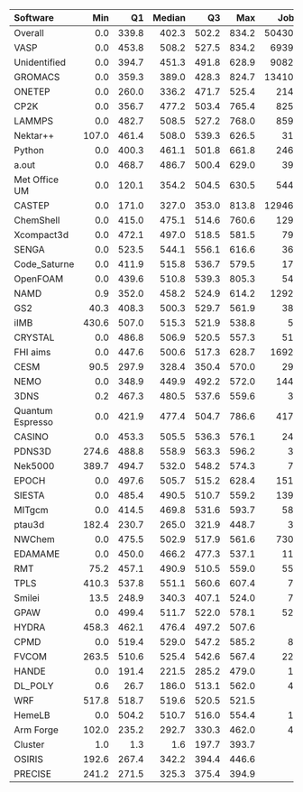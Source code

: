 | Software         |   Min |    Q1 |   Median |    Q3 |   Max |   Jobs |     Nodeh |   PercentUse |       kWh |   PercentEnergy |   Users |   Projects |
|:-----------------|------:|------:|---------:|------:|------:|-------:|----------:|-------------:|----------:|----------------:|--------:|-----------:|
| Overall          |   0.0 | 339.8 |    402.3 | 502.2 | 834.2 | 504308 | 3554664.1 |         99.0 | 1582955.2 |            98.5 |     623 |         96 |
| VASP             |   0.0 | 453.8 |    508.2 | 527.5 | 834.2 |  69396 |  747652.4 |         20.8 |  319052.6 |            19.8 |     120 |          9 |
| Unidentified     |   0.0 | 394.7 |    451.3 | 491.8 | 628.9 |  90829 |  456872.7 |         12.7 |  201061.4 |            12.5 |     211 |         64 |
| GROMACS          |   0.0 | 359.3 |    389.0 | 428.3 | 824.7 | 134109 |  325028.6 |          9.0 |  161894.8 |            10.1 |      29 |         10 |
| ONETEP           |   0.0 | 260.0 |    336.2 | 471.7 | 525.4 |   2141 |  277610.4 |          7.7 |  123232.4 |             7.7 |       7 |          2 |
| CP2K             |   0.0 | 356.7 |    477.2 | 503.4 | 765.4 |   8255 |  251070.0 |          7.0 |  100093.0 |             6.2 |      39 |          9 |
| LAMMPS           |   0.0 | 482.7 |    508.5 | 527.2 | 768.0 |   8592 |  207446.3 |          5.8 |   90690.8 |             5.6 |      53 |         16 |
| Nektar++         | 107.0 | 461.4 |    508.0 | 539.3 | 626.5 |    314 |  173972.7 |          4.8 |   87523.8 |             5.4 |       8 |          4 |
| Python           |   0.0 | 400.3 |    461.1 | 501.8 | 661.8 |   2464 |  147349.3 |          4.1 |   70850.5 |             4.4 |      20 |         15 |
| a.out            |   0.0 | 468.7 |    486.7 | 500.4 | 629.0 |    397 |  137320.7 |          3.8 |   67026.4 |             4.2 |       8 |          7 |
| Met Office UM    |   0.0 | 120.1 |    354.2 | 504.5 | 630.5 |   5443 |   92921.9 |          2.6 |   34236.4 |             2.1 |      29 |          2 |
| CASTEP           |   0.0 | 171.0 |    327.0 | 353.0 | 813.8 | 129466 |   85066.8 |          2.4 |   38088.2 |             2.4 |      41 |          4 |
| ChemShell        |   0.0 | 415.0 |    475.1 | 514.6 | 760.6 |   1291 |   78909.0 |          2.2 |   33193.8 |             2.1 |      11 |          3 |
| Xcompact3d       |   0.0 | 472.1 |    497.0 | 518.5 | 581.5 |    791 |   75776.8 |          2.1 |   36379.6 |             2.3 |       9 |          4 |
| SENGA            |   0.0 | 523.5 |    544.1 | 556.1 | 616.6 |    367 |   72803.4 |          2.0 |   37927.9 |             2.4 |       7 |          2 |
| Code_Saturne     |   0.0 | 411.9 |    515.8 | 536.7 | 579.5 |    179 |   53409.5 |          1.5 |   15399.9 |             1.0 |       5 |          3 |
| OpenFOAM         |   0.0 | 439.6 |    510.8 | 539.3 | 805.3 |    544 |   38213.5 |          1.1 |   18428.4 |             1.1 |      27 |          8 |
| NAMD             |   0.9 | 352.0 |    458.2 | 524.9 | 614.2 |  12929 |   36897.7 |          1.0 |   16975.9 |             1.1 |       8 |          4 |
| GS2              |  40.3 | 408.3 |    500.3 | 529.7 | 561.9 |    384 |   31799.7 |          0.9 |   11655.0 |             0.7 |       2 |          1 |
| iIMB             | 430.6 | 507.0 |    515.3 | 521.9 | 538.8 |     58 |   26804.8 |          0.7 |   13710.9 |             0.9 |       2 |          1 |
| CRYSTAL          |   0.0 | 486.8 |    506.9 | 520.5 | 557.3 |    514 |   23671.8 |          0.7 |   11614.8 |             0.7 |       6 |          4 |
| FHI aims         |   0.0 | 447.6 |    500.6 | 517.3 | 628.7 |  16928 |   23188.8 |          0.6 |    9478.3 |             0.6 |      19 |          2 |
| CESM             |  90.5 | 297.9 |    328.4 | 350.4 | 570.0 |    298 |   23129.9 |          0.6 |    7458.1 |             0.5 |       2 |          1 |
| NEMO             |   0.0 | 348.9 |    449.9 | 492.2 | 572.0 |   1444 |   18642.0 |          0.5 |    8221.4 |             0.5 |      12 |          4 |
| 3DNS             |   0.2 | 467.3 |    480.5 | 537.6 | 559.6 |     33 |   17839.3 |          0.5 |    8738.6 |             0.5 |       1 |          1 |
| Quantum Espresso |   0.0 | 421.9 |    477.4 | 504.7 | 786.6 |   4178 |   15885.8 |          0.4 |    7436.6 |             0.5 |       9 |          3 |
| CASINO           |   0.0 | 453.3 |    505.5 | 536.3 | 576.1 |    242 |   14273.4 |          0.4 |    7159.9 |             0.4 |       6 |          3 |
| PDNS3D           | 274.6 | 488.8 |    558.9 | 563.3 | 596.2 |     32 |   13395.7 |          0.4 |    7501.4 |             0.5 |       3 |          1 |
| Nek5000          | 389.7 | 494.7 |    532.0 | 548.2 | 574.3 |     72 |   11905.4 |          0.3 |    6453.0 |             0.4 |       3 |          2 |
| EPOCH            |   0.0 | 497.6 |    505.7 | 515.2 | 628.4 |   1516 |   11768.5 |          0.3 |    6020.2 |             0.4 |       5 |          1 |
| SIESTA           |   0.0 | 485.4 |    490.5 | 510.7 | 559.2 |   1393 |    9504.3 |          0.3 |    2049.1 |             0.1 |       7 |          2 |
| MITgcm           |   0.0 | 414.5 |    469.8 | 531.6 | 593.7 |    581 |    8255.8 |          0.2 |    4075.6 |             0.3 |      11 |          2 |
| ptau3d           | 182.4 | 230.7 |    265.0 | 321.9 | 448.7 |     38 |    8005.1 |          0.2 |    2490.2 |             0.2 |       1 |          1 |
| NWChem           |   0.0 | 475.5 |    502.9 | 517.9 | 561.6 |   7302 |    7398.8 |          0.2 |    3315.0 |             0.2 |      14 |          6 |
| EDAMAME          |   0.0 | 450.0 |    466.2 | 477.3 | 537.1 |    118 |    6375.2 |          0.2 |    2838.1 |             0.2 |       2 |          1 |
| RMT              |  75.2 | 457.1 |    490.9 | 510.5 | 559.0 |    558 |    5180.3 |          0.1 |    2460.8 |             0.2 |       5 |          1 |
| TPLS             | 410.3 | 537.8 |    551.1 | 560.6 | 607.4 |     72 |    4761.3 |          0.1 |    2615.8 |             0.2 |       2 |          1 |
| Smilei           |  13.5 | 248.9 |    340.3 | 407.1 | 524.0 |     75 |    4561.4 |          0.1 |     900.6 |             0.1 |       2 |          2 |
| GPAW             |   0.0 | 499.4 |    511.7 | 522.0 | 578.1 |    525 |    4121.3 |          0.1 |    1937.9 |             0.1 |       1 |          1 |
| HYDRA            | 458.3 | 462.1 |    476.4 | 497.2 | 507.6 |      5 |    1899.0 |          0.1 |     917.3 |             0.1 |       1 |          1 |
| CPMD             |   0.0 | 519.4 |    529.0 | 547.2 | 585.2 |     89 |    1668.5 |          0.0 |     854.3 |             0.1 |       1 |          1 |
| FVCOM            | 263.5 | 510.6 |    525.4 | 542.6 | 567.4 |    224 |    1533.3 |          0.0 |     781.4 |             0.0 |       1 |          1 |
| HANDE            |   0.0 | 191.4 |    221.5 | 285.2 | 479.0 |     11 |     276.0 |          0.0 |      59.6 |             0.0 |       1 |          1 |
| DL_POLY          |   0.6 |  26.7 |    186.0 | 513.1 | 562.0 |     48 |     190.2 |          0.0 |       6.9 |             0.0 |       1 |          1 |
| WRF              | 517.8 | 518.7 |    519.6 | 520.5 | 521.5 |      2 |     156.3 |          0.0 |      81.1 |             0.0 |       1 |          1 |
| HemeLB           |   0.0 | 504.2 |    510.7 | 516.0 | 554.4 |     10 |     123.2 |          0.0 |      61.0 |             0.0 |       1 |          1 |
| Arm Forge        | 102.0 | 235.2 |    292.7 | 330.3 | 462.0 |     41 |      16.6 |          0.0 |       4.6 |             0.0 |       4 |          4 |
| Cluster          |   1.0 |   1.3 |      1.6 | 197.7 | 393.7 |      3 |       8.7 |          0.0 |       1.5 |             0.0 |       1 |          1 |
| OSIRIS           | 192.6 | 267.4 |    342.2 | 394.4 | 446.6 |      3 |       2.0 |          0.0 |       0.5 |             0.0 |       2 |          2 |
| PRECISE          | 241.2 | 271.5 |    325.3 | 375.4 | 394.9 |      4 |       0.0 |          0.0 |       0.0 |             0.0 |       1 |          1 |